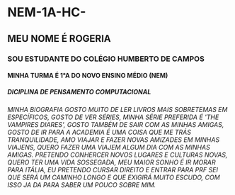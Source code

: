 # NEM-1A-HC-
## MEU NOME É ROGERIA 
### SOU ESTUDANTE DO COLÉGIO HUMBERTO DE CAMPOS
#### MINHA TURMA É 1°A DO NOVO ENSINO MÉDIO (NEM)
##### DICIPLINA DE PENSAMENTO COMPUTACIONAL
###### MINHA BIOGRAFIA GOSTO MUITO DE LER LIVROS MAIS SOBRETEMAS  EM ESPECÍFICOS, GOSTO DE VER SÉRIES, MINHA SÉRIE PREFERIDA É 'THE VAMPIRES DIARES', GOSTO TAMBÉM DE SAIR COM AS  MINHAS AMIGAS, GOSTO DE IR PARA A ACADEMIA É UMA COISA QUE ME TRÁS TRANQUILIDADE, AMO VIAJAR E FAZER NOVAS AMIZADES EM MINHAS VIAJENS, QUERO FAZER UMA VIAJEM ALGUM DIA COM AS MINHAS AMIGAS. PRETENDO CONHERCER NOVOS LUGARES E CULTURAS NOVAS, QUERO TER UMA VIDA SOSSEGADA, MEU MAIOR SONHO É IR MORAR PARA ITÁLIA, EU PRETENDO CURSAR DIREITO E ENTRAR PARA  PRF SEI QUE SERÁ UM CAMINHO LONGO E QUE EXIGIRÁ  MUITO ESCUDO, COM ISSO JA DA PARA SABER UM POUCO SOBRE  MIM.
